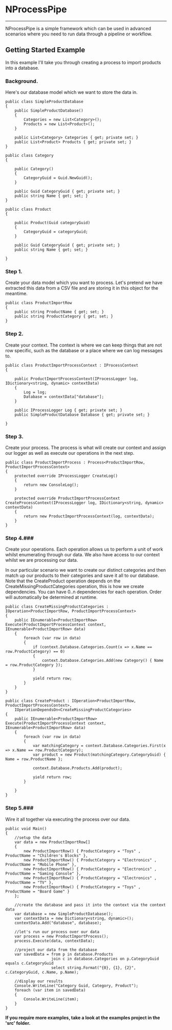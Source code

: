 # NProcessPipe #
----------

NProcessPipe is a simple framework which can be used in advanced scenarios where you need to run data through a pipeline or workflow.

## Getting Started Example ##

In this example I'll take you through creating a process to import products into a database.

### Background. ###
Here's our database model which we want to store the data in.

	public class SimpleProductDatabase
    {
        public SimpleProductDatabase()
        {
            Categories = new List<Category>();
            Products = new List<Product>();
        }

        public List<Category> Categories { get; private set; }
        public List<Product> Products { get; private set; }
    }

    public class Category
    {

        public Category()
        {
            CategoryGuid = Guid.NewGuid();
        }

        public Guid CategoryGuid { get; private set; }
        public string Name { get; set; }
    }

    public class Product
    {

        public Product(Guid categoryGuid)
        {
            CategoryGuid = categoryGuid;
        }

        public Guid CategoryGuid { get; private set; }
        public string Name { get; set; }

    }

### Step 1. ###
Create your data model which you want to process. Let's pretend we have extracted this data from a CSV file and are storing it in this object for the meantime.

    public class ProductImportRow
    {
    	public string ProductName { get; set; }
    	public string ProductCategory { get; set; }
    }
	
### Step 2. ###
Create your context. The context is where we can keep things that are not row specific, such as the database or a place where we can log messages to.	
	
	
    public class ProductImportProcessContext : IProcessContext
    {

        public ProductImportProcessContext(IProcessLogger log, IDictionary<string, dynamic> contextData)
        {
            Log = log;
            Database = contextData["database"];
        }

        public IProcessLogger Log { get; private set; }
        public SimpleProductDatabase Database { get; private set; }

    }

### Step 3. ###
Create your process. The process is what will create our context and assign our logger as well as execute our operations in the next step.

    public class ProductImportProcess : Process<ProductImportRow, ProductImportProcessContext>
    {
        protected override IProcessLogger CreateLog()
        {
            return new ConsoleLog();
        }

        protected override ProductImportProcessContext CreateProcessContext(IProcessLogger log, IDictionary<string, dynamic> contextData)
        {
            return new ProductImportProcessContext(log, contextData);
        }
    }

### Step 4.###
Create your operations. Each operation allows us to perform a unit of work whilst enumerating through our data. We also have access to our context whilst we are processing our data.

In our particular scenario we want to create our distinct categories and then match up our products to their categories and save it all to our database. Note that the CreateProduct operation depends on the CreateMissingProductCategories operation, this is how we create dependencies. You can have 0..n dependencies for each operation. Order will automatically be determined at runtime.

    public class CreateMissingProductCategories : IOperation<ProductImportRow, ProductImportProcessContext>
    {
        public IEnumerable<ProductImportRow> Execute(ProductImportProcessContext context, IEnumerable<ProductImportRow> data)
        {
            foreach (var row in data)
            {
                if (context.Database.Categories.Count(x => x.Name == row.ProductCategory) == 0)
                {
                    context.Database.Categories.Add(new Category() { Name = row.ProductCategory });
                }

                yield return row;
            }
        }
    }

    public class CreateProduct : IOperation<ProductImportRow, ProductImportProcessContext>,
        IOperationDependsOn<CreateMissingProductCategories>
    {
        public IEnumerable<ProductImportRow> Execute(ProductImportProcessContext context, IEnumerable<ProductImportRow> data)
        {
            foreach (var row in data)
            {
                var matchingCategory = context.Database.Categories.First(x => x.Name == row.ProductCategory);
                var product = new Product(matchingCategory.CategoryGuid) { Name = row.ProductName };

                context.Database.Products.Add(product);

                yield return row;
            }

        }
    }

### Step 5.###
Wire it all together via executing the process over our data.

    public void Main()
    {
		//setup the data
        var data = new ProductImportRow[]
        {
            new ProductImportRow() { ProductCategory = "Toys" , ProductName = "Children's Blocks" },
            new ProductImportRow() { ProductCategory = "Electronics" , ProductName = "Mobile Phone" },
            new ProductImportRow() { ProductCategory = "Electronics" , ProductName = "Gaming Console" },
            new ProductImportRow() { ProductCategory = "Electronics" , ProductName = "TV" },
            new ProductImportRow() { ProductCategory = "Toys" , ProductName = "Board Game" }
        };

		//create the database and pass it into the context via the context data
        var database = new SimpleProductDatabase();
        var contextData = new Dictionary<string, dynamic>();
        contextData.Add("database", database);

		//let's run our process over our data
        var process = new ProductImportProcess();
        process.Execute(data, contextData);

		//project our data from the database 
        var savedData = from p in database.Products
                        join c in database.Categories on p.CategoryGuid equals c.CategoryGuid
                        select string.Format("{0}, {1}, {2}", c.CategoryGuid, c.Name, p.Name);

		//display our results
        Console.WriteLine("Category Guid, Category, Product");
        foreach (var item in savedData)
        {
            Console.WriteLine(item);
        }
    }


**If you require more examples, take a look at the examples project in the 'src' folder.**